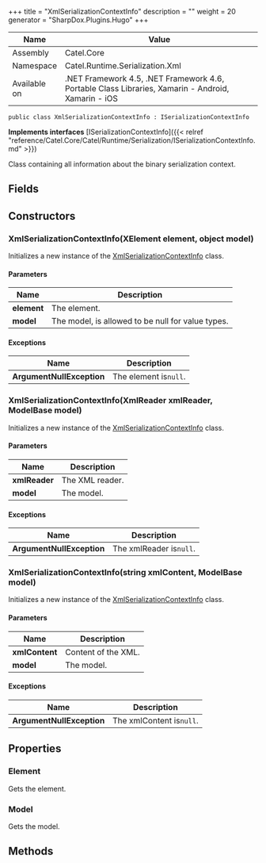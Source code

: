 

+++
title = "XmlSerializationContextInfo" 
description = ""
weight = 20
generator = "SharpDox.Plugins.Hugo"
+++

Name|Value
---|---
Assembly|Catel.Core
Namespace|Catel.Runtime.Serialization.Xml
Available on|.NET Framework 4.5, .NET Framework 4.6, Portable Class Libraries, Xamarin - Android, Xamarin - iOS

```
public class XmlSerializationContextInfo : ISerializationContextInfo
```

**Implements interfaces**
[ISerializationContextInfo]({{< relref "reference/Catel.Core/Catel/Runtime/Serialization/ISerializationContextInfo.md" >}})

Class containing all information about the binary serialization context.

## Fields

## Constructors

### XmlSerializationContextInfo(XElement element, object model)

Initializes a new instance of the [XmlSerializationContextInfo](#) class.

#### Parameters

Name|Description
---|---
**element**|The element.
**model**|The model, is allowed to be null for value types.

#### Exceptions

Name|Description
---|---
**ArgumentNullException**|The element is`null`.

### XmlSerializationContextInfo(XmlReader xmlReader, ModelBase model)

Initializes a new instance of the [XmlSerializationContextInfo](#) class.

#### Parameters

Name|Description
---|---
**xmlReader**|The XML reader.
**model**|The model.

#### Exceptions

Name|Description
---|---
**ArgumentNullException**|The xmlReader is`null`.

### XmlSerializationContextInfo(string xmlContent, ModelBase model)

Initializes a new instance of the [XmlSerializationContextInfo](#) class.

#### Parameters

Name|Description
---|---
**xmlContent**|Content of the XML.
**model**|The model.

#### Exceptions

Name|Description
---|---
**ArgumentNullException**|The xmlContent is`null`.

## Properties

### Element

Gets the element.

### Model

Gets the model.

## Methods


